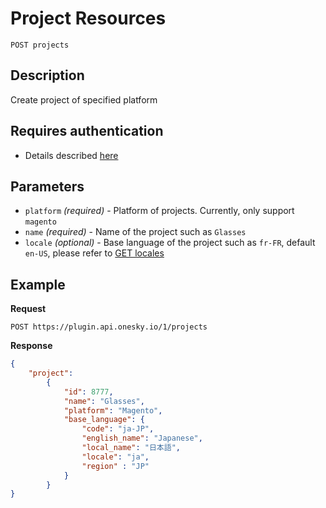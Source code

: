 # Project Resources

    POST projects

## Description
Create project of specified platform


## Requires authentication
* Details described [here](/README.md#authentication)


## Parameters
- `platform` _(required)_ - Platform of projects. Currently, only support `magento`
- `name` _(required)_ - Name of the project such as `Glasses`
- `locale` _(optional)_ - Base language of the project such as `fr-FR`, default `en-US`, please refer to [GET locales](/endpoints/locale/GET_locales.md)


## Example
**Request**

    POST https://plugin.api.onesky.io/1/projects

**Response**
``` json
{
    "project":
        {
            "id": 8777,
            "name": "Glasses",
            "platform": "Magento",
            "base_language": {
                "code": "ja-JP",
                "english_name": "Japanese",
                "local_name": "日本語",
                "locale": "ja",
                "region" : "JP"
            }
        }
}
```
